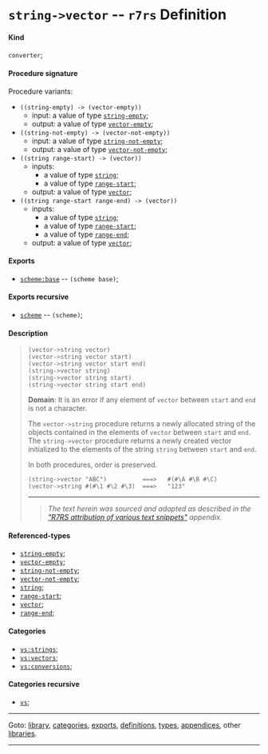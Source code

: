 

<a id='definition__r7rs__string-_3e_vector'></a>

# `string->vector` -- `r7rs` Definition


<a id='definition__r7rs__string-_3e_vector__kind'></a>

#### Kind

`converter`;


<a id='definition__r7rs__string-_3e_vector__procedure-signature'></a>

#### Procedure signature

Procedure variants:
 * `((string-empty) -> (vector-empty))`
   * input: a value of type [`string-empty`](../../r7rs/types/string-empty.md#type__r7rs__string-empty);
   * output: a value of type [`vector-empty`](../../r7rs/types/vector-empty.md#type__r7rs__vector-empty);
 * `((string-not-empty) -> (vector-not-empty))`
   * input: a value of type [`string-not-empty`](../../r7rs/types/string-not-empty.md#type__r7rs__string-not-empty);
   * output: a value of type [`vector-not-empty`](../../r7rs/types/vector-not-empty.md#type__r7rs__vector-not-empty);
 * `((string range-start) -> (vector))`
   * inputs:
     * a value of type [`string`](../../r7rs/types/string.md#type__r7rs__string);
     * a value of type [`range-start`](../../r7rs/types/range-start.md#type__r7rs__range-start);
   * output: a value of type [`vector`](../../r7rs/types/vector.md#type__r7rs__vector);
 * `((string range-start range-end) -> (vector))`
   * inputs:
     * a value of type [`string`](../../r7rs/types/string.md#type__r7rs__string);
     * a value of type [`range-start`](../../r7rs/types/range-start.md#type__r7rs__range-start);
     * a value of type [`range-end`](../../r7rs/types/range-end.md#type__r7rs__range-end);
   * output: a value of type [`vector`](../../r7rs/types/vector.md#type__r7rs__vector);


<a id='definition__r7rs__string-_3e_vector__exports'></a>

#### Exports

 * [`scheme:base`](../../r7rs/exports/scheme_3a_base.md#export__r7rs__scheme_3a_base) -- `(scheme base)`;


<a id='definition__r7rs__string-_3e_vector__exports-recursive'></a>

#### Exports recursive

 * [`scheme`](../../r7rs/exports/scheme.md#export__r7rs__scheme) -- `(scheme)`;


<a id='definition__r7rs__string-_3e_vector__description'></a>

#### Description

> ````
> (vector->string vector)
> (vector->string vector start)
> (vector->string vector start end)
> (string->vector string)
> (string->vector string start)
> (string->vector string start end)
> ````
> 
> 
> **Domain**:  It is an error if any element of `vector` between `start`
> and `end` is not a character.
> 
> The `vector->string` procedure returns a newly allocated string of the objects contained
> in the elements of `vector`
> between `start` and `end`.
> The `string->vector` procedure returns a newly
> created vector initialized to the elements of the string `string`
> between `start` and `end`.
> 
> In both procedures, order is preserved.
> 
> 
> ````
> (string->vector "ABC")          ===>   #(#\A #\B #\C)
> (vector->string #(#\1 #\2 #\3)  ===>   "123"
> ````
> 
> 
> ----
> > *The text herein was sourced and adapted as described in the ["R7RS attribution of various text snippets"](../../r7rs/appendices/attribution.md#appendix__r7rs__attribution) appendix.*


<a id='definition__r7rs__string-_3e_vector__referenced-types'></a>

#### Referenced-types

 * [`string-empty`](../../r7rs/types/string-empty.md#type__r7rs__string-empty);
 * [`vector-empty`](../../r7rs/types/vector-empty.md#type__r7rs__vector-empty);
 * [`string-not-empty`](../../r7rs/types/string-not-empty.md#type__r7rs__string-not-empty);
 * [`vector-not-empty`](../../r7rs/types/vector-not-empty.md#type__r7rs__vector-not-empty);
 * [`string`](../../r7rs/types/string.md#type__r7rs__string);
 * [`range-start`](../../r7rs/types/range-start.md#type__r7rs__range-start);
 * [`vector`](../../r7rs/types/vector.md#type__r7rs__vector);
 * [`range-end`](../../r7rs/types/range-end.md#type__r7rs__range-end);


<a id='definition__r7rs__string-_3e_vector__categories'></a>

#### Categories

 * [`vs:strings`](../../r7rs/categories/vs_3a_strings.md#category__r7rs__vs_3a_strings);
 * [`vs:vectors`](../../r7rs/categories/vs_3a_vectors.md#category__r7rs__vs_3a_vectors);
 * [`vs:conversions`](../../r7rs/categories/vs_3a_conversions.md#category__r7rs__vs_3a_conversions);


<a id='definition__r7rs__string-_3e_vector__categories-recursive'></a>

#### Categories recursive

 * [`vs`](../../r7rs/categories/vs.md#category__r7rs__vs);

----

Goto: [library](../../r7rs/_index.md#library__r7rs), [categories](../../r7rs/categories/_index.md#toc__r7rs__categories), [exports](../../r7rs/exports/_index.md#toc__r7rs__exports), [definitions](../../r7rs/definitions/_index.md#toc__r7rs__definitions), [types](../../r7rs/types/_index.md#toc__r7rs__types), [appendices](../../r7rs/appendices/_index.md#toc__r7rs__appendices), other [libraries](../../_libraries.md#toc__libraries).

----

